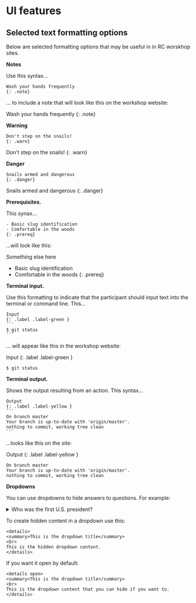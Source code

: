 # UI features


## Selected text formatting options
Below are selected formatting options that may be useful in  in RC worskhop sites.

__Notes__

Use this syntax...

```  
Wash your hands frequently
{: .note}
```
... to include a note that will look like this on the workshop website:

Wash your hands frequently
{: .note}

__Warning__
```
Don't step on the snails!
{: .warn}
```
Don't step on the snails!
{: .warn}

__Danger__
```
Snails armed and dangerous
{: .danger}
```
Snails armed and dangerous
{: .danger}

__Prerequisites.__

This synax...

```
- Basic slug identification
- Comfortable in the woods
{: .prereq}
```
...will look like this:

Something else here  
 - Basic slug identification
 - Comfortable in the woods
{: .prereq}


__Terminal input.__

Use this formatting to indicate that the participant should input text into the terminal or command line. This...

~~~
Input
{: .label .label-green }
```
$ git status
```
~~~
... will appear like this in the workshop website:

Input
{: .label .label-green }
```
$ git status
```

__Terminal output.__

Shows the output resulting from an action.  This syntax...

~~~
Output
{: .label .label-yellow }
```
On branch master
Your branch is up-to-date with 'origin/master'.
nothing to commit, working tree clean
```
~~~

...looks like this on the site:

Output
{: .label .label-yellow }
```
On branch master
Your branch is up-to-date with 'origin/master'.
nothing to commit, working tree clean
```

__Dropdowns__

You can use dropdowns to hide answers to questions. For example:

<details>
<summary>Who was the first U.S. president?</summary>
<br>
George Washington.
</details>

To create hidden content in a dropdown use this:

~~~
<details>
<summary>This is the dropdown title</summary>
<br>
This is the hidden dropdown content.
</details>
~~~

If you want it open by default:
~~~
<details open>
<summary>This is the dropdown title</summary>
<br>
This is the dropdown content that you can hide if you want to.
</details>
~~~
